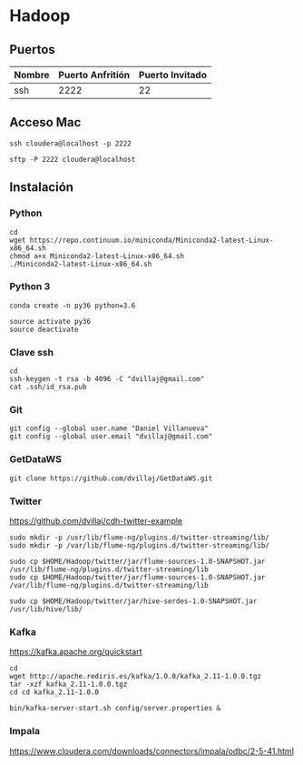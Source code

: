 # Hadoop

## Puertos

| Nombre  | Puerto Anfritión | Puerto Invitado|
| ------------- | ------------- | ------------- | 
| ssh  | 2222  | 22 |

## Acceso Mac

```
ssh cloudera@localhost -p 2222

sftp -P 2222 cloudera@localhost
```

## Instalación

### Python

```
cd
wget https://repo.continuum.io/miniconda/Miniconda2-latest-Linux-x86_64.sh
chmod a+x Miniconda2-latest-Linux-x86_64.sh
./Miniconda2-latest-Linux-x86_64.sh
```

### Python 3
```
conda create -n py36 python=3.6

source activate py36
source deactivate
```

### Clave ssh

```
cd
ssh-keygen -t rsa -b 4096 -C "dvillaj@gmail.com"
cat .ssh/id_rsa.pub
```

### Git
```
git config --global user.name "Daniel Villanueva"
git config --global user.email "dvillaj@gmail.com"
```

### GetDataWS


```
git clone https://github.com/dvillaj/GetDataWS.git
```


### Twitter

https://github.com/dvillaj/cdh-twitter-example

```
sudo mkdir -p /usr/lib/flume-ng/plugins.d/twitter-streaming/lib/
sudo mkdir -p /var/lib/flume-ng/plugins.d/twitter-streaming/lib/

sudo cp $HOME/Hadoop/twitter/jar/flume-sources-1.0-SNAPSHOT.jar /usr/lib/flume-ng/plugins.d/twitter-streaming/lib
sudo cp $HOME/Hadoop/twitter/jar/flume-sources-1.0-SNAPSHOT.jar /var/lib/flume-ng/plugins.d/twitter-streaming/lib

sudo cp $HOME/Hadoop/twitter/jar/hive-serdes-1.0-SNAPSHOT.jar /usr/lib/hive/lib/
```

### Kafka

https://kafka.apache.org/quickstart
```
cd
wget http://apache.rediris.es/kafka/1.0.0/kafka_2.11-1.0.0.tgz
tar -xzf kafka_2.11-1.0.0.tgz
cd cd kafka_2.11-1.0.0

bin/kafka-server-start.sh config/server.properties &

```

### Impala

https://www.cloudera.com/downloads/connectors/impala/odbc/2-5-41.html